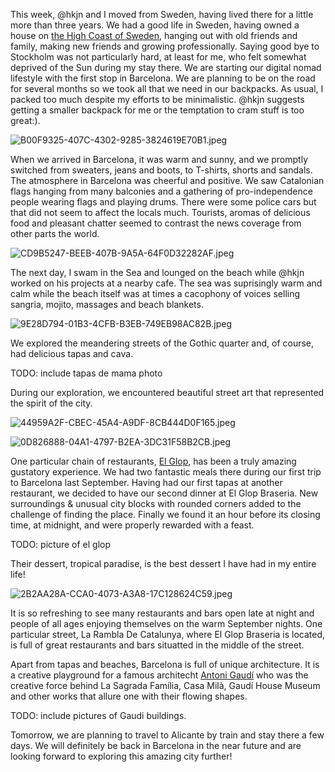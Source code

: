 
This week, @hkjn and I moved from Sweden, having lived there for a little more than three years. We had a good life in Sweden, having owned a house on [the High Coast of Sweden](https://visitsweden.com/high-coast/), hanging out with old friends and family, making new friends and growing professionally. Saying good bye to Stockholm was not particularly hard, at least for me, who felt somewhat deprived of the Sun during my stay there.  We are starting our digital nomad lifestyle with the first stop in Barcelona. We are planning to be on the road for several months so we took all that we need in our backpacks. As usual, I packed too much despite my efforts to be minimalistic. @hkjn suggests getting a smaller backpack for me or the temptation to cram stuff is too great:).

![B00F9325-407C-4302-9285-3824619E70B1.jpeg](https://steemitimages.com/DQmVayKeP39c3pGc82VRoBtgaRaGsrpKErgaaaA7wTFS1f9/B00F9325-407C-4302-9285-3824619E70B1.jpeg)

When we arrived in Barcelona, it was warm and sunny, and we promptly switched from sweaters, jeans and boots, to T-shirts, shorts and sandals. The atmosphere in Barcelona was cheerful and positive. We saw Catalonian flags hanging from many balconies and a gathering of pro-independence people wearing flags and playing drums. There were some police cars but that did not seem to affect the locals much. Tourists, aromas of delicious food and pleasant chatter seemed to contrast the news coverage from other parts the world.  

 ![CD9B5247-BEEB-407B-9A5A-64F0D32282AF.jpeg](https://steemitimages.com/DQmTtC6Crp5gvKtSHqKqySBYH49LzL3twtmXKH7qNg8M7sQ/CD9B5247-BEEB-407B-9A5A-64F0D32282AF.jpeg)

The next day, I swam in the Sea and lounged on the beach while @hkjn worked on his projects at a nearby cafe. The sea was suprisingly warm and calm while the beach itself was at times a cacophony of voices selling sangria, mojito, massages and beach blankets.

![9E28D794-01B3-4CFB-B3EB-749EB98AC82B.jpeg](https://steemitimages.com/DQmXtewAMQicSJ4SAWN1CaifKxeNXKLsixY2NRYodj9jAUb/9E28D794-01B3-4CFB-B3EB-749EB98AC82B.jpeg)

We explored the meandering streets of the Gothic quarter and, of course, had delicious tapas and cava.

TODO: include tapas de mama photo

During our exploration, we encountered beautiful street art that represented the spirit of the city. 

![44959A2F-CBEC-45A4-A9DF-8CB444D0F165.jpeg](https://steemitimages.com/DQmXBuj8yhKoSCjVDUf3RNGEm9CYqD2yaCFHsYevzip6yHX/44959A2F-CBEC-45A4-A9DF-8CB444D0F165.jpeg)

![0D826888-04A1-4797-B2EA-3DC31F58B2CB.jpeg](https://steemitimages.com/DQmfSpJ8KakKW767kC7UobVD4jSh6dLqhLuEvkLDtjeauqS/0D826888-04A1-4797-B2EA-3DC31F58B2CB.jpeg)

One particular chain of restaurants, [El Glop](http://elglop.com/), has been a truly amazing gustatory experience. We had two fantastic meals there during our first trip to Barcelona last September. Having had our first tapas at another restaurant, we decided to have our second dinner at El Glop Braseria. New surroundings & unusual city blocks with rounded corners added to the challenge of finding the place. Finally we found it an hour before its closing time, at midnight, and were properly rewarded with a feast. 

TODO: picture of el glop

Their dessert, tropical paradise, is the best dessert I have had in my entire life!

![2B2AA28A-CCA0-4073-A3A8-17C128624C59.jpeg](https://steemitimages.com/DQmeDkiyDgc6q25qrWe8UdzAf6qt1K481uwrhs3oP2nPqub/2B2AA28A-CCA0-4073-A3A8-17C128624C59.jpeg)

It is so refreshing to see many restaurants and bars open late at night and people of all ages enjoying themselves on the warm September nights. One particular street, La Rambla De Catalunya, where El Glop Braseria is located, is full of great restaurants and bars situatted in the middle of the street. 

Apart from tapas and beaches, Barcelona is full of unique architecture. It is a creative playground for a famous architecht [Antoni Gaudí](https://en.m.wikipedia.org/wiki/Antoni_Gaud%C3%AD) who was the creative force behind La Sagrada Família, Casa Milà, Gaudí House Museum and other works that allure one with their flowing shapes. 

TODO: include pictures of Gaudi buildings.

Tomorrow, we are planning to travel to Alicante by train and stay there a few days. We will definitely be back in Barcelona in the near future and are looking forward to exploring this amazing city further!


